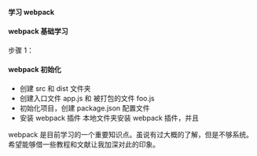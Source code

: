 #### 学习 webpack

#### webpack 基础学习

步骤 1：

#### webpack 初始化

- 创建 src 和 dist 文件夹
- 创建入口文件 app.js 和 被打包的文件 foo.js
- 初始化项目，创建 package.json 配置文件
- 安装 webpack 插件
  本地文件夹安装 webpack 插件，并且

webpack 是目前学习的一个重要知识点。虽说有过大概的了解，但是不够系统。希望能够借一些教程和文献让我加深对此的印象。
